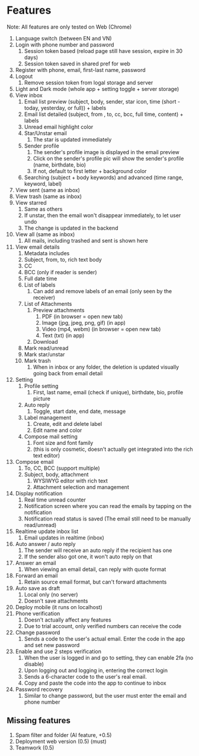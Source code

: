 # Features

Note: All features are only tested on Web (Chrome)

1. Language switch (between EN and VN)
2. Login with phone number and password
   1. Session token based (reload page still have session, expire in 30 days)
   2. Session token saved in shared pref for web
3. Register with phone, email, first-last name, password
4. Logout
   1. Remove session token from logal storage and server
5. Light and Dark mode (whole app + setting toggle + server storage)
6. View inbox
   1. Email list preview (subject, body, sender, star icon, time (short - today, yesterday, or full)) + labels
   2. Email list detailed (subject, from , to, cc, bcc, full time, content) + labels
   3. Unread email highlight color
   4. Star/Unstar email
      1. The star is updated immediately
   5. Sender profile
      1. The sender's profile image is displayed in the email preview
      2. Click on the sender's profile pic will show the sender's profile (name, birthdate, bio)
      3. If not, default to first letter + background color
   6. Searching (subject + body keywords) and advanced (time range, keyword, label)
7. View sent (same as inbox)
8. View trash (same as inbox)
9. View starred
   1. Same as others
   2. If unstar, then the email won't disappear immediately, to let user undo
   3. The change is updated in the backend
10. View all (same as inbox)
    1. All mails, including trashed and sent is shown here
11. View email details
    1. Metadata includes
    2. Subject, from, to, rich text body
    3. CC
    4. BCC (only if reader is sender)
    5. Full date time
    6. List of labels
       1. Can add and remove labels of an email (only seen by the receiver)
    7. List of Attachments
       1. Preview attachments
          1. PDF (in browser = open new tab)
          2. Image (jpg, jpeg, png, gif) (in app)
          3. Video (mp4, webm) (in browser = open new tab)
          4. Text (txt) (in app)
       2. Download
    8. Mark read/unread
    9. Mark star/unstar
    10. Mark trash
        1. When in inbox or any folder, the deletion is updated visually going back from email detail
12. Setting
    1. Profile setting
        1. First, last name, email (check if unique), birthdate, bio, profile picture
    2. Auto reply
       1. Toggle, start date, end date, message
    3. Label management
       1. Create, edit and delete label
       2. Edit name and color
    4. Compose mail setting
       1. Font size and font family
       2. (this is only cosmetic, doesn't actually get integrated into the rich text editor)
13. Compose email
    1. To, CC, BCC (support multiple)
    2. Subject, body, attachment
       1. WYSIWYG editor with rich text
       2. Attachment selection and management
14. Display notification
    1. Real time unread counter
    2. Notification screen where you can read the emails by tapping on the notification
    3. Notification read status is saved (The email still need to be manually read/unread)
15. Realtime update inbox list
    1. Email updates in realtime (inbox)
16. Auto answer / auto reply
    1. The sender will receive an auto reply if the recipient has one
    2. If the sender also got one, it won't auto reply on that
17. Answer an email
    1. When viewing an email detail, can reply with quote format
18. Forward an email
    1. Retain source email format, but can't forward attachments
19. Auto save as draft
    1. Local only (no server)
    2. Doesn't save attachments
20. Deploy mobile (it runs on localhost)
21. Phone verification
    1. Doesn't actually affect any features
    2. Due to trial account, only verified numbers can receive the code
22. Change password
    1. Sends a code to the user's actual email. Enter the code in the app and set new password
23. Enable and use 2 steps verification
    1. When the user is logged in and go to setting, they can enable 2fa (no disable)
    2. Upon logging out and logging in, entering the correct login
    3. Sends a 6-character code to the user's real email.
    4. Copy and paste the code into the app to continue to inbox
24. Password recovery
    1. Similar to change password, but the user must enter the email and phone number

## Missing features

1. Spam filter and folder (AI feature, +0.5)
2. Deployment web version (0.5) (must)
3. Teamwork (0.5)
